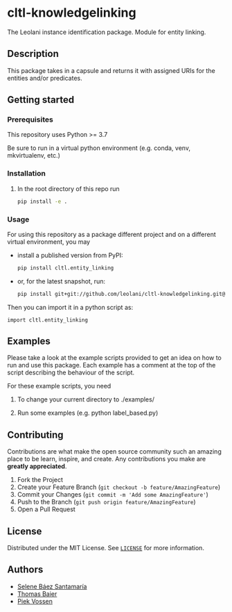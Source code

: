# cltl-knowledgelinking

The Leolani instance identification package. Module for entity linking.

## Description

This package takes in a capsule and returns it with assigned URIs for the entities and/or predicates.

## Getting started

### Prerequisites

This repository uses Python >= 3.7

Be sure to run in a virtual python environment (e.g. conda, venv, mkvirtualenv, etc.)

### Installation

1. In the root directory of this repo run

    ```bash
    pip install -e .
    ```

### Usage

For using this repository as a package different project and on a different virtual environment, you may

- install a published version from PyPI:

    ```bash
    pip install cltl.entity_linking
    ```

- or, for the latest snapshot, run:

    ```bash
    pip install git+git://github.com/leolani/cltl-knowledgelinking.git@main
    ```

Then you can import it in a python script as:

    import cltl.entity_linking

## Examples

Please take a look at the example scripts provided to get an idea on how to run and use this package. Each example has a
comment at the top of the script describing the behaviour of the script.

For these example scripts, you need

1. To change your current directory to ./examples/

1. Run some examples (e.g. python label_based.py)

## Contributing

Contributions are what make the open source community such an amazing place to be learn, inspire, and create. Any
contributions you make are **greatly appreciated**.

1. Fork the Project
2. Create your Feature Branch (`git checkout -b feature/AmazingFeature`)
3. Commit your Changes (`git commit -m 'Add some AmazingFeature'`)
4. Push to the Branch (`git push origin feature/AmazingFeature`)
5. Open a Pull Request

## License

Distributed under the MIT License. See [`LICENSE`](https://github.com/leolani/cltl-knowledgelinking/blob/main/LICENCE)
for more information.

## Authors

* [Selene Báez Santamaría](https://selbaez.github.io/)
* [Thomas Baier](https://www.linkedin.com/in/thomas-baier-05519030/)
* [Piek Vossen](https://github.com/piekvossen)